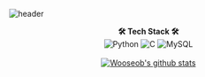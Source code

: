 <!--
**dntjq0815/dntjq0815** is a ✨ _special_ ✨ repository because its `README.md` (this file) appears on your GitHub profile.

Here are some ideas to get you started:

- 🔭 I’m currently working on ...
- 🌱 I’m currently learning ...
- 👯 I’m looking to collaborate on ...
- 🤔 I’m looking for help with ...
- 💬 Ask me about ...
- 📫 How to reach me: ...
- 😄 Pronouns: ...
- ⚡ Fun fact: ...
-->

![header](https://capsule-render.vercel.app/api?type=waving&color=auto&height=300&section=header&text=Hi,&nbsp;there&nbsp;👋&fontSize=90)
<div align=center>

**🛠 Tech Stack 🛠** <br>
![Python](https://img.shields.io/badge/Python-3776AB?style=flat-square&logo=Python&logoColor=white)
![C](https://img.shields.io/badge/C-A8B9CC?style=flat-square&logo=C&logoColor=white)
![MySQL](https://img.shields.io/badge/MySQL-4479A1?style=flat-square&logo=MySQL&logoColor=white)
<br><br>
[![Wooseob's github stats](https://github-readme-stats.vercel.app/api/top-langs/?username=dntjq0815&show_icons=true&hide_border=true&title_color=004386&icon_color=004386&layout=compact)](https://github.com/dntjq0815)
  
</div>
